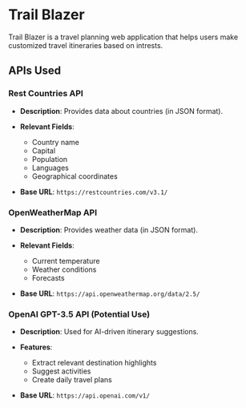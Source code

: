 # Trail Blazer

Trail Blazer is a travel planning web application that helps users make customized travel itineraries based on intrests.

## APIs Used

### Rest Countries API

- **Description**: Provides data about countries (in JSON format).

- **Relevant Fields**:
  - Country name
  - Capital
  - Population
  - Languages
  - Geographical coordinates
- **Base URL**: `https://restcountries.com/v3.1/`

### OpenWeatherMap API

- **Description**: Provides weather data (in JSON format).

- **Relevant Fields**:
  - Current temperature
  - Weather conditions
  - Forecasts
- **Base URL**: `https://api.openweathermap.org/data/2.5/`

### OpenAI GPT-3.5 API (Potential Use)

- **Description**: Used for AI-driven itinerary suggestions.

- **Features**:
  - Extract relevant destination highlights
  - Suggest activities
  - Create daily travel plans
- **Base URL**: `https://api.openai.com/v1/`
